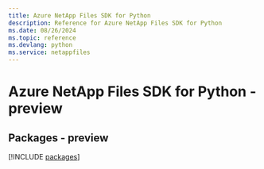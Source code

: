 ```yaml
---
title: Azure NetApp Files SDK for Python
description: Reference for Azure NetApp Files SDK for Python
ms.date: 08/26/2024
ms.topic: reference
ms.devlang: python
ms.service: netappfiles
---
```

# Azure NetApp Files SDK for Python - preview
## Packages - preview
[!INCLUDE [packages](netapp-files-index.md)]